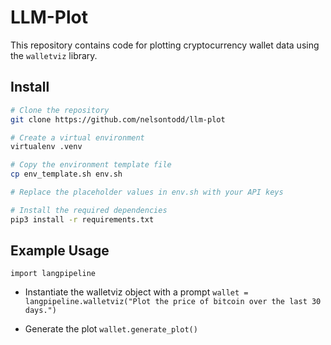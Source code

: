 # LLM-Plot

This repository contains code for plotting cryptocurrency wallet data using the `walletviz` library.

## Install

```bash
# Clone the repository
git clone https://github.com/nelsontodd/llm-plot

# Create a virtual environment
virtualenv .venv

# Copy the environment template file
cp env_template.sh env.sh

# Replace the placeholder values in env.sh with your API keys

# Install the required dependencies
pip3 install -r requirements.txt
```
## Example Usage

`import langpipeline`

- Instantiate the walletviz object with a prompt
`wallet = langpipeline.walletviz("Plot the price of bitcoin over the last 30 days.")`

- Generate the plot
`wallet.generate_plot()`

